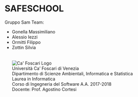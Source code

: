 # <b>SAFESCHOOL</b> 

Gruppo Sam Team:
- Gonella Massimiliano
- Alessio Iezzi
- Ormitti Filippo
- Zottin Silvia<br><br><br>
![Ca' Foscari Logo](http://www.veasyt.com/img_2x/about/team/cafoscari_team.jpg)<br>
Università Ca’ Foscari di Venezia<br> 
Dipartimento di Scienze Ambientali, Informatica e Statistica<br>
Laurea in Informatica<br>
Corso di Ingegneria del Software A.A. 2017-2018<br>
Docente: Prof. Agostino Cortesi<br>
